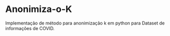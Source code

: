 # Anonimiza-o-K
Implementação de método para anonimização k em python para Dataset de informações de COVID.
